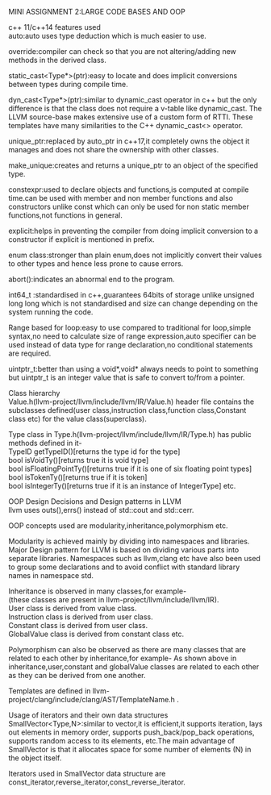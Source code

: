 MINI ASSIGNMENT 2:LARGE CODE BASES AND OOP

c++ 11/c++14 features used<br>
auto:auto uses type deduction which is much easier to use.

override:compiler can check so that you are not altering/adding new methods in the derived class.

static_cast<Type*>(ptr):easy to locate and does implicit conversions between types during compile time.

dyn_cast<Type*>(ptr):similar to dynamic_cast operator in c++ but the only difference is that the class does not require a v-table like dynamic_cast.
The LLVM source-base makes extensive use of a custom form of RTTI. These templates have many similarities to the C++ dynamic_cast<> operator.

unique_ptr:replaced by auto_ptr in c++17,it completely owns the object it manages and does not share the ownership with other classes.

make_unique:creates and returns a unique_ptr to an object of the specified type.

constexpr:used to declare objects and functions,is computed at compile time.can be used with member and non member functions and also constructors unlike const which can only be used for non static member functions,not functions in general.

explicit:helps in preventing the compiler from doing implicit conversion to a constructor if explicit is mentioned in prefix.

enum class:stronger than plain enum,does not implicitly convert their values to other types and hence less prone to cause errors.

abort():indicates an abnormal end to the program.

int64_t :standardised in c++,guarantees 64bits of storage unlike unsigned long long which is not standardised and size can change depending on the system running the code.

Range based for loop:easy to use compared to traditional for loop,simple syntax,no need to calculate size of range expression,auto specifier can be used instead of data type for range declaration,no conditional statements are required.

uintptr_t:better than using a void*,void* always needs to point to something but uintptr_t is an integer value that is safe to convert to/from a pointer.

Class hierarchy<br>
Value.h(llvm-project/llvm/include/llvm/IR/Value.h) header file contains the subclasses defined(user class,instruction class,function class,Constant class etc) for the value class(superclass).

Type class in Type.h(llvm-project/llvm/include/llvm/IR/Type.h) has public methods defined in it-<br>
TypeID getTypeID()[returns the type id for the type]<br>
bool isVoidTy()[returns true it is void type]<br>
bool isFloatingPointTy()[returns true if it is one of six floating point types]<br>
bool isTokenTy()[returns true if it is token]<br>
bool isIntegerTy()[returns true if it is an instance of IntegerType] etc.<br>

OOP Design Decisions and Design patterns in LLVM<br>
llvm uses outs(),errs() instead of std::cout and std::cerr.

OOP concepts used are modularity,inheritance,polymorphism etc.

Modularity is achieved mainly by dividing into namespaces and libraries.
Major Design pattern for LLVM is based on dividing various parts into separate libraries.
Namespaces such as llvm,clang etc have also been used to group some declarations and to avoid conflict with standard library names in namespace std. 

Inheritance is observed in many classes,for example-<br>
(these classes are present in llvm-project/llvm/include/llvm/IR).<br>
User class is derived from value class.<br>
Instruction class is derived from user class.<br>
Constant class is derived from user class.<br>
GlobalValue class is derived from constant class etc.<br>

Polymorphism can also be observed as there are many classes that are related to each other by inheritance,for example-
As shown above in inheritance,user,constant and globalValue classes are related to each other as they can be derived from one another.

Templates are defined in llvm-project/clang/include/clang/AST/TemplateName.h .

Usage of iterators and their own data structures<br>
SmallVector<Type,N>:similar to vector<type>,it is efficient,it supports iteration, lays out elements in memory order, supports push_back/pop_back operations, supports random access to its elements, etc.The main advantage of SmallVector is that it allocates space for some number of elements (N) in the object itself. 

Iterators used in SmallVector data structure are const_iterator,reverse_iterator,const_reverse_iterator.
